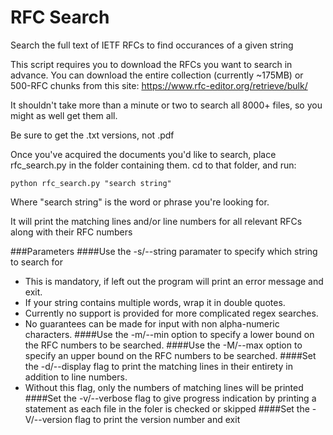 # RFC Search
Search the full text of IETF RFCs to find occurances of a given string

This script requires you to download the RFCs you want to search in advance.
You can download the entire collection (currently ~175MB) or 500-RFC chunks from this site:
https://www.rfc-editor.org/retrieve/bulk/

It shouldn't take more than a minute or two to search all 8000+ files, so you might as well get them all.

Be sure to get the .txt versions, not .pdf

Once you've acquired the documents you'd like to search, place rfc_search.py in the folder containing them.
cd to that folder, and run:

    python rfc_search.py "search string"
 
Where "search string" is the word or phrase you're looking for.

It will print the matching lines and/or line numbers for all relevant RFCs along with their RFC numbers


###Parameters
####Use the -s/--string paramater to specify which string to search for
 - This is mandatory, if left out the program will print an error message and exit.
 - If your string contains multiple words, wrap it in double quotes.
 - Currently no support is provided for more complicated regex searches.
 - No guarantees can be made for input with non alpha-numeric characters.
####Use the -m/--min option to specify a lower bound on the RFC numbers to be searched.
####Use the -M/--max option to specify an upper bound on the RFC numbers to be searched.
####Set the -d/--display flag to print the matching lines in their entirety in addition to line numbers.
 - Without this flag, only the numbers of matching lines will be printed
####Set the -v/--verbose flag to give progress indication by printing a statement as each file in the foler is checked or skipped
####Set the -V/--version flag to print the version number and exit
